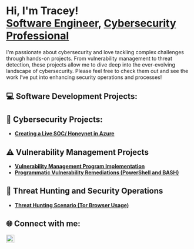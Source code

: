 <h1>Hi, I'm Tracey! <br/><a href="https://github.com/tleanne1">Software Engineer</a>, <a href="https://www.linkedin.com/in/tleanne/">Cybersecurity Professional</a> </h1>
I'm passionate about cybersecurity and love tackling complex challenges through hands-on projects. From vulnerability management to threat detection, these projects allow me to dive deep into the ever-evolving landscape of cybersecurity. Please feel free to check them out and see the work I’ve put into enhancing security operations and processes!

## 💻 Software Development Projects:

## 🔐 Cybersecurity Projects:

- **[Creating a Live SOC/ Honeynet in Azure](https://github.com/tleanne1/Cloud-SOC)**
  
## ⚠️ Vulnerability Management Projects

- **[Vulnerability Management Program Implementation](https://github.com/tleanne1/vulnerability-management-program/tree/main)**
- **[Programmatic Vulnerability Remediations (PowerShell and BASH)](https://github.com/joshcybertest/programmatic-vulnerability-remediations)**

## 🚨 Threat Hunting and Security Operations

- **[Threat Hunting Scenario (Tor Browser Usage)](https://github.com/joshmadakor0/threat-hunting-scenario-tor)**

<h2>🌐 Connect with me:</h2>

[<img align="left" alt="TraceyBuentello | LinkedIn" width="22px" src="https://cdn.jsdelivr.net/npm/simple-icons@v3/icons/linkedin.svg" />][linkedin]

[linkedin]: https://www.linkedin.com/in/tleanne/
